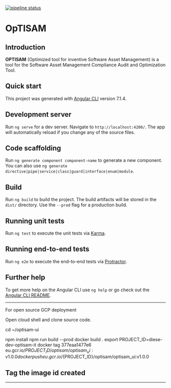 [![pipeline status](https://gitlab.forge.orange-labs.fr/optisam/optisam-ui/badges/develop/pipeline.svg)](https://gitlab.forge.orange-labs.fr/OrangeMoney/optisam/optisam-ui/commits/develop)

OpTISAM
======

## Introduction

__OPTISAM__ (Optimized tool for inventive Software Asset Management) is a tool for the Software Asset Management Compliance Audit and Optimization Tool.

## Quick start

This project was generated with [Angular CLI](https://github.com/angular/angular-cli) version 7.1.4.

## Development server

Run `ng serve` for a dev server. Navigate to `http://localhost:4200/`. The app will automatically reload if you change any of the source files.

## Code scaffolding

Run `ng generate component component-name` to generate a new component. You can also use `ng generate directive|pipe|service|class|guard|interface|enum|module`.

## Build

Run `ng build` to build the project. The build artifacts will be stored in the `dist/` directory. Use the `--prod` flag for a production build.

## Running unit tests

Run `ng test` to execute the unit tests via [Karma](https://karma-runner.github.io).

## Running end-to-end tests

Run `ng e2e` to execute the end-to-end tests via [Protractor](http://www.protractortest.org/).

## Further help

To get more help on the Angular CLI use `ng help` or go check out the [Angular CLI README](https://github.com/angular/angular-cli/blob/master/README.md).

------------------
For open source GCP deployment

Open cloud shell and clone source code.

cd ~/optisam-ui

npm install
npm run build --prod
docker build .
export PROJECT_ID=diese-dev-optisam-it
docker tag 377eaa1477e6 eu.gcr.io/${PROJECT_ID}/optisam/optisam_ui:v1.0.0
docker push  eu.gcr.io/${PROJECT_ID}/optisam/optisam_ui:v1.0.0

## Tag the image id created
------------------------